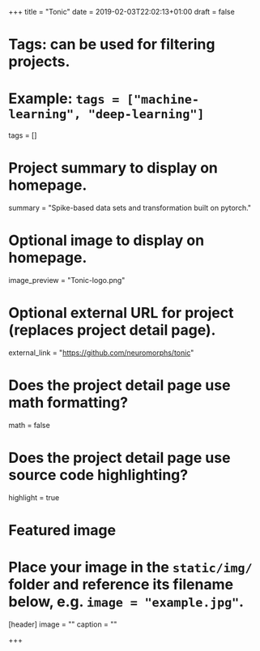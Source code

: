 +++
title = "Tonic"
date = 2019-02-03T22:02:13+01:00
draft = false

# Tags: can be used for filtering projects.
# Example: `tags = ["machine-learning", "deep-learning"]`
tags = []

# Project summary to display on homepage.
summary = "Spike-based data sets and transformation built on pytorch."

# Optional image to display on homepage.
image_preview = "Tonic-logo.png"

# Optional external URL for project (replaces project detail page).
external_link = "https://github.com/neuromorphs/tonic"

# Does the project detail page use math formatting?
math = false

# Does the project detail page use source code highlighting?
highlight = true

# Featured image
# Place your image in the `static/img/` folder and reference its filename below, e.g. `image = "example.jpg"`.
[header]
image = ""
caption = ""

+++
